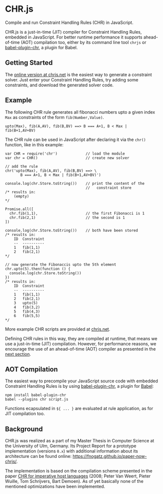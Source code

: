 # CHR.js

Compile and run Constraint Handling Rules (CHR) in JavaScript.

CHR.js is a just-in-time (JIT) compiler for Constraint Handling Rules, embedded in JavaScript. For better runtime performance it supports ahead-of-time (AOT) compilation too, either by its command line tool `chrjs` or [babel-plugin-chr](https://github.com/fnogatz/babel-plugin-chr), a plugin for Babel.

## Getting Started

The [online version at chrjs.net](http://chrjs.net/) is the easiest way to generate a constraint solver. Just enter your Constraint Handling Rules, try adding some constraints, and download the generated solver code.

## Example

The following CHR rule generates all fibonacci numbers upto a given index `Max` as constraints of the form `fib(Number,Value)`.

    upto(Max), fib(A,AV), fib(B,BV) ==> B === A+1, B < Max | fib(B+1,AV+BV)

The CHR rule can be used in JavaScript after declaring it via the `chr()` function, like in this example:

    var CHR = require('chr')             // load the module
    var chr = CHR()                      // create new solver
        
    // add the rule
    chr('upto(Max), fib(A,AV), fib(B,BV) ==> \
           B === A+1, B < Max | fib(B+1,AV+BV)')

    console.log(chr.Store.toString())    // print the content of the
                                         //   constraint store
    /* results in:
        (empty)
    */

    Promise.all([
      chr.fib(1,1),                      // the first Fibonacci is 1
      chr.fib(2,1)                       // the second is 1
    ])

    console.log(chr.Store.toString())    // both have been stored
    /* results in:
        ID  Constraint
        --  ----------
        1   fib(1,1)  
        2   fib(2,1)  
    */

    // now generate the Fibonaccis upto the 5th element
    chr.upto(5).then(function () {
      console.log(chr.Store.toString())
    })
    /* results in:
        ID  Constraint
        --  ----------
        1   fib(1,1)  
        2   fib(2,1)  
        3   upto(5)   
        4   fib(3,2)  
        5   fib(4,3)  
        6   fib(5,5)
    */

More example CHR scripts are provided at [chrjs.net](http://chrjs.net/).

Defining CHR rules in this way, they are compiled at runtime, that means we use a just-in-time (JIT) compilation. However, for performance reasons, we encourage the use of an ahead-of-time (AOT) compiler as presented in the [next section](#aot-compilation).

## AOT Compilation

The easiest way to precompile your JavaScript source code with embedded Constraint Handling Rules is by using [babel-plugin-chr](https://github.com/fnogatz/babel-plugin-chr), a plugin for [Babel](http://babeljs.io/):

    npm install babel-plugin-chr
    babel --plugins chr script.js

Functions ecapsulated in `${ ... }` are evaluated at rule application, as for JIT compilation too.

## Background

CHR.js was realized as a part of my Master Thesis in Computer Science at the University of Ulm, Germany. Its Project Report for a prototype implementation (versions `0.x`) with additional information about its architecture can be found online: https://fnogatz.github.io/paper-now-chrjs/.

The implementation is based on the compilation scheme presented in the paper [CHR for imperative host languages](http://citeseerx.ist.psu.edu/viewdoc/summary?doi=10.1.1.149.8471) (2008; Peter Van Weert, Pieter Wuille, Tom Schrijvers, Bart Demoen). As of yet basically none of the mentioned optimizations have been implemented.
